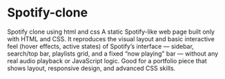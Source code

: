 # Spotify-clone
Spotify clone using html and css
A static Spotify-like web page built only with HTML and CSS. It reproduces the visual layout and basic interactive feel (hover effects, active states) of Spotify’s interface — sidebar, search/top bar, playlists grid, and a fixed “now playing” bar — without any real audio playback or JavaScript logic. Good for a portfolio piece that shows layout, responsive design, and advanced CSS skills.
